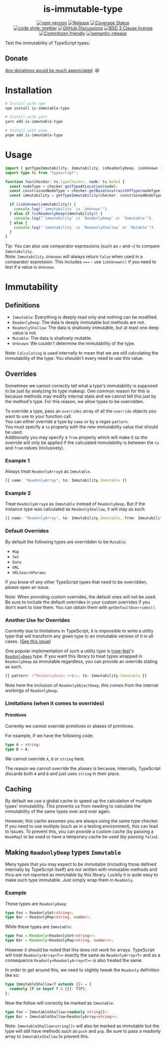<div align="center">

# is-immutable-type

[![npm version](https://img.shields.io/npm/v/is-immutable-type.svg)](https://www.npmjs.com/package/is-immutable-type)
[![Release](https://github.com/RebeccaStevens/is-immutable-type/actions/workflows/release.yml/badge.svg)](https://github.com/RebeccaStevens/is-immutable-type/actions/workflows/release.yml)
[![Coverage Status](https://codecov.io/gh/RebeccaStevens/is-immutable-type/branch/main/graph/badge.svg?token=MVpR1oAbIT)](https://codecov.io/gh/RebeccaStevens/is-immutable-type)\
[![code style: prettier](https://img.shields.io/badge/code_style-prettier-ff69b4.svg?style=flat-square)](https://github.com/prettier/prettier)
[![GitHub Discussions](https://img.shields.io/github/discussions/RebeccaStevens/is-immutable-type?style=flat-square)](https://github.com/RebeccaStevens/is-immutable-type/discussions)
[![BSD 3 Clause license](https://img.shields.io/github/license/RebeccaStevens/is-immutable-type.svg?style=flat-square)](https://opensource.org/licenses/BSD-3-Clause)
[![Commitizen friendly](https://img.shields.io/badge/commitizen-friendly-brightgreen.svg?style=flat-square)](https://commitizen.github.io/cz-cli/)
[![semantic-release](https://img.shields.io/badge/%20%20%F0%9F%93%A6%F0%9F%9A%80-semantic--release-e10079.svg?style=flat-square)](https://github.com/semantic-release/semantic-release)

</div>

Test the immutability of TypeScript types.

## Donate

[Any donations would be much appreciated](./DONATIONS.md). 😄

# Installation

```sh
# Install with npm
npm install is-immutable-type

# Install with yarn
yarn add is-immutable-type

# Install with pnpm
pnpm add is-immutable-type
```

# Usage

```ts
import { getTypeImmutability, Immutability, isReadonlyDeep, isUnknown } from "is-immutable-type";
import type ts from "typescript";

function foo(checker: ts.TypeChecker, node: ts.Node) {
  const nodeType = checker.getTypeAtLocation(node);
  const constrainedNodeType = checker.getBaseConstraintOfType(nodeType);
  const immutability = getTypeImmutability(checker, constrainedNodeType);

  if (isUnknown(immutability)) {
    console.log("`immutability` is `Unknown`").
  } else if (isReadonlyDeep(immutability)) {
    console.log("`immutability` is `ReadonlyDeep` or `Immutable`").
  } else {
    console.log("`immutability` is `ReadonlyShallow` or `Mutable`").
  }
}
```

Tip: You can also use comparator expressions (such as `>` and `<`) to compare
`Immutability`.\
Note: `Immutability.Unknown` will always return `false` when used in a
comparator expression. This includes `===` - use `isUnknown()` if you need to
test if a value is `Unknown`.

# Immutability

## Definitions

- `Immutable`: Everything is deeply read only and nothing can be modified.
- `ReadonlyDeep`: The data is deeply immutable but methods are not.
- `ReadonlyShallow`: The data is shallowly immutable, but at least one deep value is not.
- `Mutable`: The data is shallowly mutable.
- `Unknown`: We couldn't determine the immutability of the type.

Note: `Calculating` is used internally to mean that we are still calculating the
immutability of the type. You shouldn't every need to use this value.

## Overrides

Sometimes we cannot correctly tell what a type's immutability is supposed to be
just by analyzing its type makeup. One common reason for this is because methods
may modify internal state and we cannot tell this just by the method's type. For
this reason, we allow types to be overridden.

To override a type, pass an `overrides` array of all the `override` objects you
want to use to your function call.\
You can either override a type by `name` or by a regex `pattern`.\
You must specify a `to` property with the new immutability value that should be
used.\
Additionally you may specify a `from` property which will make it so the
override will only be applied if the calculated immutability is between the
`to` and `from` values (inclusively).

### Example 1

Always treat `ReadonlyArray`s as `Immutable`.

```ts
[{ name: "ReadonlyArray", to: Immutability.Immutable }]
```

### Example 2

Treat `ReadonlyArray`s as `Immutable` instead of `ReadonlyDeep`. But if the
instance type was calculated as `ReadonlyShallow`, it will stay as such.

```ts
[{ name: "ReadonlyArray", to: Immutability.Immutable, from: Immutability.ReadonlyDeep }]
```

### Default Overrides

By default the following types are overridden to be `Mutable`:

- `Map`
- `Set`
- `Date`
- `URL`
- `URLSearchParams`

If you know of any other TypeScript types that need to be
overridden, please open an issue.

Note: When providing custom overrides, the default ones will not be used. Be
sure to include the default overrides in your custom overrides if you don't want
to lose them. You can obtain them with `getDefaultOverrides()`.

### Another Use for Overrides

Currently due to limitations in TypeScript, it is impossible to write a utility
type that will transform any given type to an immutable version of it in all
cases. ([See this issue](https://github.com/microsoft/TypeScript/issues/29732))

One popular implementation of such a utility type is
[type-fest](https://www.npmjs.com/package/type-fest)'s
[`ReadonlyDeep`](https://github.com/sindresorhus/type-fest/blob/main/source/readonly-deep.d.ts)
type. If you want this library to treat types wrapped in `ReadonlyDeep` as
immutable regardless, you can provide an override stating as such.

```ts
[{ pattern: /^ReadonlyDeep<.+>$/u, to: Immutability.Immutable }]
```

Note here the inclusion of `ReadonlyObjectDeep`, this comes from the internal
workings of `ReadonlyDeep`.

### Limitations (when it comes to overrides)

#### Primitives

Currently we cannot override primitives or aliases of primitives.

For example, if we have the following code:

```ts
type A = string;
type B = A;
```

We cannot override `A`, `B` or `string` here.

The reason we cannot override the aliases is because, internally, TypeScript
discards both `A` and `B` and just uses `string` in their place.

## Caching

By default we use a global cache to speed up the calculation of multiple types'
immutability. This prevents us from needing to calculate the immutability of
the same types over and over again.

However, this cache assumes you are always using the same type checker. If you
need to use multiple (such as in a testing environment), this can lead to
issues. To prevent this, you can provide a custom cache (by passing a `WeakMap`)
to be used or have a temporary cache be used (by passing `false`).

## Making `ReadonlyDeep` types `Immutable`

Many types that you may expect to be immutable (including those defined
internally by TypeScript itself) are not written with immutable methods and thus
are not reported as immutable by this library. Luckily it is quite easy to make
such type immutable. Just simply wrap them in `Readonly`.

### Example

These types are `ReadonlyDeep`:

```ts
type Foo = ReadonlySet<string>;
type Bar = ReadonlyMap<string, number>;
```

While these types are `Immutable`:

```ts
type Foo = Readonly<ReadonlySet<string>>;
type Bar = Readonly<ReadonlyMap<string, number>>;
```

However it should be noted that this does not work for arrays. TypeScript will
treat `Readonly<Array<T>>` exactly the same as `ReadonlyArray<T>` and
as a consequence `Readonly<ReadonlyArray<T>>` is also treated the same.

In order to get around this, we need to slightly tweak the `Readonly` definition
like so:

```ts
type ImmutableShallow<T extends {}> = {
  readonly [P in keyof T & {}]: T[P];
};
```

Now the follow will correctly be marked as `Immutable`.

```ts
type Foo = ImmutableShallow<readonly string[]>;
type Bar = ImmutableShallow<ReadonlyArray<string>>;
```

Note: `ImmutableShallow<string[]>` will also be marked as immutable but the type
will still have methods such as `push` and `pop`. Be sure to pass a readonly
array to `ImmutableShallow` to prevent this.
